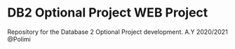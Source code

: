 # DB2 Optional Project WEB Project
Repository for the Database 2 Optional Project development. A.Y 2020/2021 @Polimi
